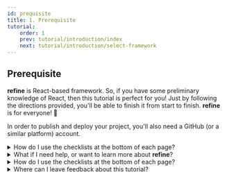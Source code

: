 ```yaml
---
id: prequisite
title: 1. Prerequisite
tutorial:
    order: 1
    prev: tutorial/introduction/index
    next: tutorial/introduction/select-framework
---
```


## Prerequisite

**refine** is React-based framework. So, if you have some preliminary knowledge of React, then this tutorial is perfect for you! Just by following the directions provided, you'll be able to finish it from start to finish. **refine** is for everyone! 🎉

In order to publish and deploy your project, you'll also need a GitHub (or a similar platform) account.

<details>
<summary>How do I use the checklists at the bottom of each page?</summary>

A clickable task checklist awaits you at the end of each page to measure your understanding of the content. Check these items off to see your progress in the Tutorial Tracker.

(This data is only saved to your browser’s local storage, and is not available elsewhere. No data is sent to, nor stored by **refine**.)

</details>

<details>
<summary>What if I need help, or want to learn more about <strong>refine</strong>?</summary>

-   [Join the Discord Community](#) – it is the easiest way to get help, all questions are usually answered in about 30 minutes.
-   [GitHub Discussions](#) – ask anything about the project or give feedback, we'd love to hear your thoughts!
-   [Intercom](#) – if you have any questions, you can ask them directly from the page you are on.

</details>

<details>
<summary>How do I use the checklists at the bottom of each page?</summary>

A clickable task checklist awaits you at the end of each page to measure your understanding of the content. Check these items off to see your progress in the Tutorial Tracker.

(This data is only saved to your browser’s local storage, and is not available elsewhere. No data is sent to, nor stored by **refine**.)

</details>

<details>
<summary>Where can I leave feedback about this tutorial?</summary>

You can leave feedback about this tutorial by clicking the `Give us feedback` button at the bottom of the tutorial tracker. You can also find us on [Discord](#).

</details>
